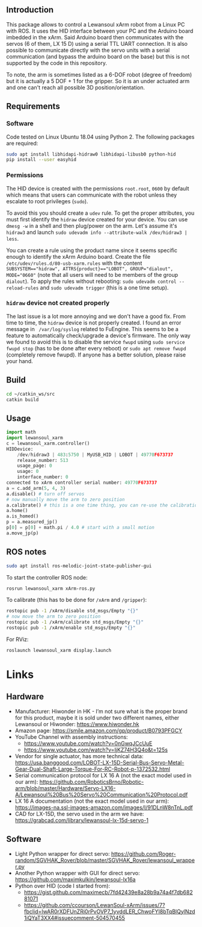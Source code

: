 ## Introduction

This package allows to control a Lewansoul xArm robot from a Linux PC with ROS.  It uses the HID interface between your PC and the Arduino board imbedded in the xArm.  Said Arduino board then communicates with the servos (6 of them, LX 15 D) using a serial TTL UART connection.  It is also possible to communicate directly with the servo units with a serial communication (and bypass the arduino board on the base) but this is not supported by the code in this repository.

To note, the arm is sometimes listed as a 6-DOF robot (degree of freedom) but it is actually a 5 DOF + 1 for the gripper.  So it is an under actuated arm and one can't reach all possible 3D position/orientation.

## Requirements

### Software

Code tested on Linux Ubuntu 18.04 using Python 2.  The following packages are required:
```sh
sudo apt install libhidapi-hidraw0 libhidapi-libusb0 python-hid
pip install --user easyhid
```

### Permissions

The HID device is created with the permissions `root.root`, `0600` by default which means that users can communicate with the robot unless they escalate to root privileges (`sudo`).

To avoid this you should create a `udev` rule.  To get the proper attributes, you must first identify the `hidraw` device created for your device.  You can use `dmesg -w` in a shell and then plug/power on the arm.  Let's assume it's `hidraw3` and launch `sudo udevadm info --attribute-walk /dev/hidraw3 | less`.

You can create a rule using the product name since it seems specific enough to identify the xArm Arduino board.  Create the file
`/etc/udev/rules.d/80-usb-xarm.rules` with the content `SUBSYSTEM=="hidraw", ATTRS{product}=="LOBOT", GROUP="dialout", MODE="0660"` (note that all users will need to be members of the group `dialout`).  To apply the rules without rebooting: `sudo udevadm control --reload-rules` and `sudo udevadm trigger` (this is a one time setup).

### `hidraw` device not created properly

The last issue is a lot more annoying and we don't have a good fix.  From time to time, the `hidraw` device is not properly created.  I found an error message in ` /var/log/syslog` related to FuEngine.  This seems to be a feature to automatically check/upgrade a device's firmware.  The only way we found to avoid this is to disable the service `fwupd` using `sudo service fwupd stop` (has to be done after every reboot) or ` sudo apt remove fwupd ` (completely remove fwupd).  If anyone has a better solution, please raise your hand.

## Build

```sh
cd ~/catkin_ws/src
catkin build
```

## Usage

```python
import math
import lewansoul_xarm
c = lewansoul_xarm.controller()
HIDDevice:
    /dev/hidraw3 | 483:5750 | MyUSB_HID | LOBOT | 49770F673737
    release_number: 513
    usage_page: 0
    usage: 0
    interface_number: 0
connected to xArm controller serial number: 49770F673737
a = c.add_arm(5, 4, 3)
a.disable() # turn off servos
# now manually move the arm to zero position
a.calibrate() # this is a one time thing, you can re-use the calibration later on
a.home()
a.is_homed()
p = a.measured_jp()
p[0] = p[0] + math.pi / 4.0 # start with a small motion
a.move_jp(p)
```


## ROS notes

```sh
sudo apt install ros-melodic-joint-state-publisher-gui
```

To start the controller ROS node:
```sh
rosrun lewansoul_xarm xArm-ros.py
```

To calibrate (this has to be done for `/xArm` and `/gripper`):
```sh
rostopic pub -1 /xArm/disable std_msgs/Empty "{}"
# now move the arm to zero position
rostopic pub -1 /xArm/calibrate std_msgs/Empty "{}"
rostopic pub -1 /xArm/enable std_msgs/Empty "{}"
```

For RViz:
```sh
roslaunch lewansoul_xarm display.launch
```

# Links

## Hardware
* Manufacturer: Hiwonder in HK - I’m not sure what is the proper brand for this product, maybe it is sold under two different names, either Lewansoul or Hiwonder: https://www.hiwonder.hk 
* Amazon page: https://smile.amazon.com/gp/product/B0793PFGCY
* YouTube Channel with assembly instructions:
  * https://www.youtube.com/watch?v=0nGwqJCcUuE
  * https://www.youtube.com/watch?v=IjKZ74H3Q4o&t=125s
* Vendor for single actuator, has more technical data: https://usa.banggood.com/LOBOT-LX-15D-Serial-Bus-Servo-Metal-Gear-Dual-Shaft-Large-Torque-For-RC-Robot-p-1372532.html
* Serial communication protocol for LX 16 A (not the exact model used in our arm): https://github.com/RoboticsBrno/Robotic-arm/blob/master/Hardware/Servo-LX16-A/Lewansoul%20Bus%20Servo%20Communication%20Protocol.pdf
* LX 16 A documentation (not the exact model used in our arm): https://images-na.ssl-images-amazon.com/images/I/91DLnW8nTnL.pdf
* CAD for LX-15D, the servo used in the arm we have: https://grabcad.com/library/lewansoul-lx-15d-servo-1

## Software
* Light Python wrapper for direct servo: https://github.com/Roger-random/SGVHAK_Rover/blob/master/SGVHAK_Rover/lewansoul_wrapper.py
* Another Python wrapper with GUI for direct servo: https://github.com/maximkulkin/lewansoul-lx16a
* Python over HID (code I started from):
  * https://gist.github.com/maximecb/7fd42439e8a28b9a74a4f7db68281071
  * https://github.com/ccourson/LewanSoul-xArm/issues/7?fbclid=IwAR0rXDFUnZRi0rPvOVP7_1yvddLER_ChwoFYI8bTqBlQylNzd1iQYaT3XX4#issuecomment-504570455




